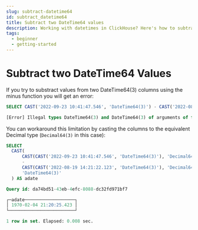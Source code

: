 ```yaml
---
slug: subtract-datetime64
id: subtract_datetime64
title: Subtract two DateTime64 values
description: Working with datetimes in ClickHouse? Here's how to subtract values from two DateTime64 columns in a ClickHouse table without getting an error.
tags:
  - beginner
  - getting-started
---
```


# Subtract two DateTime64 Values

If you try to substract values from two DateTime64(3) columns using the minus function you will get an error:

```sql
SELECT CAST('2022-09-23 10:41:47.546', 'DateTime64(3)') - CAST('2022-08-19 14:21:22.123', 'DateTime64(3)')

[Error] Illegal types DateTime64(3) and DateTime64(3) of arguments of function minus: While processing CAST('2022-09-23 10:41:47.546', 'DateTime64(3)') - CAST('2022-08-19 14:21:22.123', 'DateTime64(3)'). (ILLEGAL_TYPE_OF_ARGUMENT)
```

You can workaround this limitation by casting the columns to the equivalent Decimal type (`Decimal64(3)` in this case):

```sql
SELECT
  CAST(
      CAST(CAST('2022-09-23 10:41:47.546', 'DateTime64(3)'), 'Decimal64(3)')
      - 
      CAST(CAST('2022-08-19 14:21:22.123', 'DateTime64(3)'), 'Decimal64(3)'),
      'DateTime64(3)'
  ) AS adate

Query id: da74bd51-43eb-4efc-8088-dc32fd971bf7

┌─adate───────────────────┐
│ 1970-02-04 21:20:25.423 │ 
└─────────────────────────┘

1 row in set. Elapsed: 0.008 sec.
```